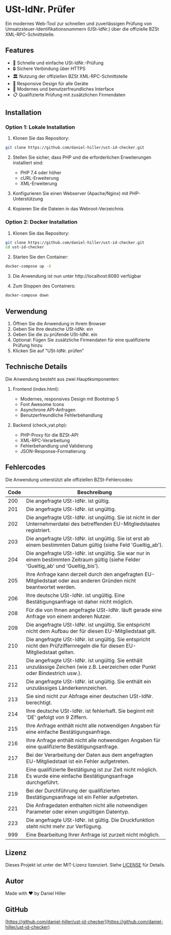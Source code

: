 # USt-IdNr. Prüfer

Ein modernes Web-Tool zur schnellen und zuverlässigen Prüfung von Umsatzsteuer-Identifikationsnummern (USt-IdNr.) über die offizielle BZSt XML-RPC-Schnittstelle.

## Features

- 🚀 Schnelle und einfache USt-IdNr.-Prüfung
- 🔒 Sichere Verbindung über HTTPS
- 🏛️ Nutzung der offiziellen BZSt XML-RPC-Schnittstelle
- 📱 Responsive Design für alle Geräte
- 🎨 Modernes und benutzerfreundliches Interface
- 📋 Qualifizierte Prüfung mit zusätzlichen Firmendaten

## Installation

### Option 1: Lokale Installation

1. Klonen Sie das Repository:
```bash
git clone https://github.com/daniel-hiller/ust-id-checker.git
```

2. Stellen Sie sicher, dass PHP und die erforderlichen Erweiterungen installiert sind:
   - PHP 7.4 oder höher
   - cURL-Erweiterung
   - XML-Erweiterung

3. Konfigurieren Sie einen Webserver (Apache/Nginx) mit PHP-Unterstützung

4. Kopieren Sie die Dateien in das Webroot-Verzeichnis

### Option 2: Docker Installation

1. Klonen Sie das Repository:
```bash
git clone https://github.com/daniel-hiller/ust-id-checker.git
cd ust-id-checker
```

2. Starten Sie den Container:
```bash
docker-compose up -d
```

3. Die Anwendung ist nun unter http://localhost:8080 verfügbar

4. Zum Stoppen des Containers:
```bash
docker-compose down
```

## Verwendung

1. Öffnen Sie die Anwendung in Ihrem Browser
2. Geben Sie Ihre deutsche USt-IdNr. ein
3. Geben Sie die zu prüfende USt-IdNr. ein
4. Optional: Fügen Sie zusätzliche Firmendaten für eine qualifizierte Prüfung hinzu
5. Klicken Sie auf "USt-IdNr. prüfen"

## Technische Details

Die Anwendung besteht aus zwei Hauptkomponenten:

1. Frontend (index.html):
   - Modernes, responsives Design mit Bootstrap 5
   - Font Awesome Icons
   - Asynchrone API-Anfragen
   - Benutzerfreundliche Fehlerbehandlung

2. Backend (check_vat.php):
   - PHP-Proxy für die BZSt-API
   - XML-RPC-Verarbeitung
   - Fehlerbehandlung und Validierung
   - JSON-Response-Formatierung

## Fehlercodes

Die Anwendung unterstützt alle offiziellen BZSt-Fehlercodes:

| Code | Beschreibung |
|------|--------------|
| 200 | Die angefragte USt-IdNr. ist gültig. |
| 201 | Die angefragte USt-IdNr. ist ungültig. |
| 202 | Die angefragte USt-IdNr. ist ungültig. Sie ist nicht in der Unternehmerdatei des betreffenden EU-Mitgliedstaates registriert. |
| 203 | Die angefragte USt-IdNr. ist ungültig. Sie ist erst ab einem bestimmten Datum gültig (siehe Feld 'Gueltig_ab'). |
| 204 | Die angefragte USt-IdNr. ist ungültig. Sie war nur in einem bestimmten Zeitraum gültig (siehe Felder 'Gueltig_ab' und 'Gueltig_bis'). |
| 205 | Ihre Anfrage kann derzeit durch den angefragten EU-Mitgliedstaat oder aus anderen Gründen nicht beantwortet werden. |
| 206 | Ihre deutsche USt-IdNr. ist ungültig. Eine Bestätigungsanfrage ist daher nicht möglich. |
| 208 | Für die von Ihnen angefragte USt-IdNr. läuft gerade eine Anfrage von einem anderen Nutzer. |
| 209 | Die angefragte USt-IdNr. ist ungültig. Sie entspricht nicht dem Aufbau der für diesen EU-Mitgliedstaat gilt. |
| 210 | Die angefragte USt-IdNr. ist ungültig. Sie entspricht nicht den Prüfziffernregeln die für diesen EU-Mitgliedstaat gelten. |
| 211 | Die angefragte USt-IdNr. ist ungültig. Sie enthält unzulässige Zeichen (wie z.B. Leerzeichen oder Punkt oder Bindestrich usw.). |
| 212 | Die angefragte USt-IdNr. ist ungültig. Sie enthält ein unzulässiges Länderkennzeichen. |
| 213 | Sie sind nicht zur Abfrage einer deutschen USt-IdNr. berechtigt. |
| 214 | Ihre deutsche USt-IdNr. ist fehlerhaft. Sie beginnt mit 'DE' gefolgt von 9 Ziffern. |
| 215 | Ihre Anfrage enthält nicht alle notwendigen Angaben für eine einfache Bestätigungsanfrage. |
| 216 | Ihre Anfrage enthält nicht alle notwendigen Angaben für eine qualifizierte Bestätigungsanfrage. |
| 217 | Bei der Verarbeitung der Daten aus dem angefragten EU-Mitgliedstaat ist ein Fehler aufgetreten. |
| 218 | Eine qualifizierte Bestätigung ist zur Zeit nicht möglich. Es wurde eine einfache Bestätigungsanfrage durchgeführt. |
| 219 | Bei der Durchführung der qualifizierten Bestätigungsanfrage ist ein Fehler aufgetreten. |
| 221 | Die Anfragedaten enthalten nicht alle notwendigen Parameter oder einen ungültigen Datentyp. |
| 223 | Die angefragte USt-IdNr. ist gültig. Die Druckfunktion steht nicht mehr zur Verfügung. |
| 999 | Eine Bearbeitung Ihrer Anfrage ist zurzeit nicht möglich. |

## Lizenz

Dieses Projekt ist unter der MIT-Lizenz lizenziert. Siehe [LICENSE](LICENSE) für Details.

## Autor

Made with ❤️ by Daniel Hiller

## GitHub

[https://github.com/daniel-hiller/ust-id-checker](https://github.com/daniel-hiller/ust-id-checker) 